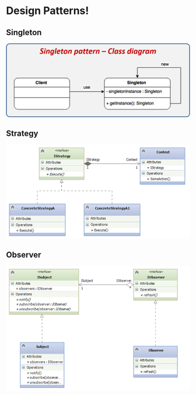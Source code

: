 # Design Patterns!

## Singleton
![Singleton](images/singleton.png)

## Strategy
![Strategy](images/Strategy.png)

## Observer
![Observer](images/observer.png)